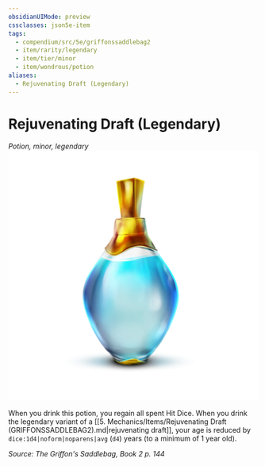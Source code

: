 ```yaml
---
obsidianUIMode: preview
cssclasses: json5e-item
tags:
  - compendium/src/5e/griffonssaddlebag2
  - item/rarity/legendary
  - item/tier/minor
  - item/wondrous/potion
aliases:
  - Rejuvenating Draft (Legendary)
---
```

# Rejuvenating Draft (Legendary)
*Potion, minor, legendary*  
![](https://raw.githubusercontent.com/TheGiddyLimit/homebrew-img/main/img/GriffonsSaddlebag2/Items/Rejuvenating-Draft.webp#right)  


When you drink this potion, you regain all spent Hit Dice. When you drink the legendary variant of a [[5. Mechanics/Items/Rejuvenating Draft (GRIFFONSSADDLEBAG2).md\|rejuvenating draft]], your age is reduced by `dice:1d4|noform|noparens|avg` (`d4`) years (to a minimum of 1 year old).

*Source: The Griffon's Saddlebag, Book 2 p. 144*

